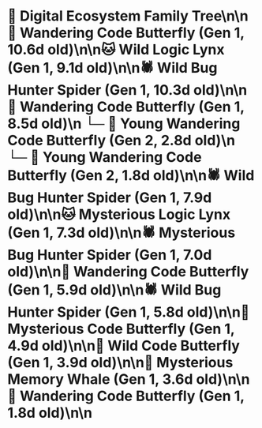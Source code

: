 # 🌳 Digital Ecosystem Family Tree\n\n🦋 Wandering Code Butterfly (Gen 1, 10.6d old)\n\n🐱 Wild Logic Lynx (Gen 1, 9.1d old)\n\n🕷️ Wild Bug Hunter Spider (Gen 1, 10.3d old)\n\n🦋 Wandering Code Butterfly (Gen 1, 8.5d old)\n  └─ 🦋 Young Wandering Code Butterfly (Gen 2, 2.8d old)\n  └─ 🦋 Young Wandering Code Butterfly (Gen 2, 1.8d old)\n\n🕷️ Wild Bug Hunter Spider (Gen 1, 7.9d old)\n\n🐱 Mysterious Logic Lynx (Gen 1, 7.3d old)\n\n🕷️ Mysterious Bug Hunter Spider (Gen 1, 7.0d old)\n\n🦋 Wandering Code Butterfly (Gen 1, 5.9d old)\n\n🕷️ Wild Bug Hunter Spider (Gen 1, 5.8d old)\n\n🦋 Mysterious Code Butterfly (Gen 1, 4.9d old)\n\n🦋 Wild Code Butterfly (Gen 1, 3.9d old)\n\n🐋 Mysterious Memory Whale (Gen 1, 3.6d old)\n\n🦋 Wandering Code Butterfly (Gen 1, 1.8d old)\n\n